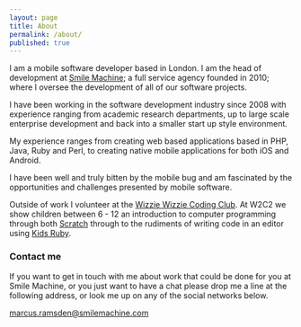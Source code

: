 ```yaml
---
layout: page
title: About
permalink: /about/
published: true
---
```


I am a mobile software developer based in London. I am the head of development at [Smile Machine](http://smilemachine.com); a full service agency founded in 2010; where I oversee the development of all of our software projects.

I have been working in the software development industry since 2008 with experience ranging from academic research departments, up to large scale enterprise development and back into a smaller start up style environment.

My experience ranges from creating web based applications based in PHP, Java, Ruby and Perl, to creating native mobile applications for both iOS and Android.

I have been well and truly bitten by the mobile bug and am fascinated by the opportunities and challenges presented by mobile software.

Outside of work I volunteer at the [Wizzie Wizzie Coding Club](http://wizziewizzie.org). At W2C2 we show children between 6 - 12 an introduction to computer programming through both [Scratch](http://scratch.mit.edu) through to the rudiments of writing code in an editor using [Kids Ruby](http://kidsruby.com).

### Contact me

If you want to get in touch with me about work that could be done for you at Smile Machine, or you just want to have a chat please drop me a line at the following address, or look me up on any of the social networks below.

[marcus.ramsden@smilemachine.com](mailto:marcus.ramsden+blog@smilemachine.com)